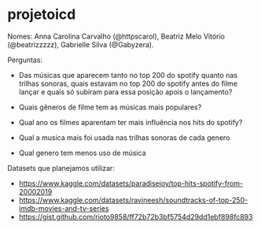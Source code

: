 # projetoicd

Nomes: Anna Carolina Carvalho (@httpscarol), Beatriz Melo Vitório (@beatrizzzzz), Gabrielle Silva (@Gabyzera).

Perguntas:

- Das músicas que aparecem tanto no top 200 do spotify quanto nas trilhas sonoras, quais estavam no top 200 do spotify antes do filme lançar e quais só subiram para essa posição apois o lançamento?

- Quais gêneros de filme tem as músicas mais populares?

- Qual ano os filmes aparentam ter mais influência nos hits do spotify?

- Qual a musica mais foi usada nas trilhas sonoras de cada genero

- Qual genero tem menos uso de música

Datasets que planejamos utilizar:

- https://www.kaggle.com/datasets/paradisejoy/top-hits-spotify-from-20002019
- https://www.kaggle.com/datasets/ravineesh/soundtracks-of-top-250-imdb-movies-and-tv-series
- https://gist.github.com/rioto9858/ff72b72b3bf5754d29dd1ebf898fc893
